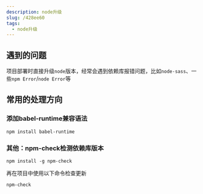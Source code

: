 ```yaml
---
description: node升级
slug: /428ee60
tags: 
  - node升级
---
```

## 遇到的问题

项目部署时直接升级`node`版本，经常会遇到依赖库报错问题，比如`node-sass`、一些`npm Error`/`node Error`等

## 常用的处理方向

### 添加babel-runtime兼容语法

```shell
npm install babel-runtime
```

### 其他：npm-check检测依赖库版本

```shell
npm install -g npm-check
```

再在项目中使用以下命令检查更新
```shell
npm-check
```